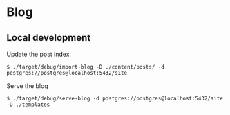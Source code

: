 # Blog

## Local development

Update the post index

```shell
$ ./target/debug/import-blog -D ./content/posts/ -d postgres://postgres@localhost:5432/site
```

Serve the blog

```shell
$ ./target/debug/serve-blog -d postgres://postgres@localhost:5432/site -D ./templates
```
